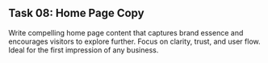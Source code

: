 ## Task 08: Home Page Copy

Write compelling home page content that captures brand essence and encourages visitors to explore further. Focus on clarity, trust, and user flow. Ideal for the first impression of any business.
